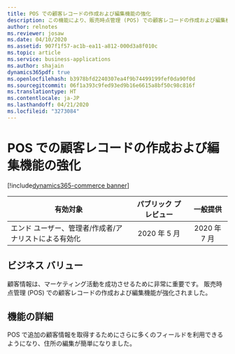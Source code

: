 ```yaml
---
title: POS での顧客レコードの作成および編集機能の強化
description: この機能により、販売時点管理 (POS) での顧客レコードの作成および編集機能が強化されます。
author: relnotes
ms.reviewer: josaw
ms.date: 04/10/2020
ms.assetid: 907f1f57-ac1b-ea11-a812-000d3a8f010c
ms.topic: article
ms.service: business-applications
ms.author: shajain
dynamics365pdf: true
ms.openlocfilehash: b3978bfd2240307ea4f9b74499199fef0da90f0d
ms.sourcegitcommit: 06f1a393c9fed93ed9b16e6615a8bf50c98c816f
ms.translationtype: HT
ms.contentlocale: ja-JP
ms.lasthandoff: 04/21/2020
ms.locfileid: "3273084"
---
```

# <a name="enhanced-customer-record-creation-and-edit-capabilities-in-pos"></a>POS での顧客レコードの作成および編集機能の強化
[!include[dynamics365-commerce banner](../includes/dynamics365-commerce.md)]

| 有効対象    |  パブリック プレビュー | 一般提供 | 
| ---------- | :----------: |:----------: |
|エンド ユーザー、管理者/作成者/アナリストによる有効化|2020 年 5 月| 2020 年 7 月|


## <a name="business-value"></a>ビジネス バリュー
<!-- bv start -->
顧客情報は、マーケティング活動を成功させるために非常に重要です。 販売時点管理 (POS) での顧客レコードの作成および編集機能が強化されました。
<!-- bv end -->



## <a name="feature-details"></a>機能の詳細
<!--feature detail start -->
POS で追加の顧客情報を取得するためにさらに多くのフィールドを利用できるようになり、住所の編集が簡単になりました。 
<!--feature detail end -->









